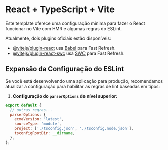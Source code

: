 # React + TypeScript + Vite

Este template oferece uma configuração mínima para fazer o React funcionar no Vite com HMR e algumas regras do ESLint.

Atualmente, dois plugins oficiais estão disponíveis:

- [@vitejs/plugin-react](https://github.com/vitejs/vite-plugin-react/blob/main/packages/plugin-react/README.md) usa [Babel](https://babeljs.io/) para Fast Refresh.
- [@vitejs/plugin-react-swc](https://github.com/vitejs/vite-plugin-react-swc) usa [SWC](https://swc.rs/) para Fast Refresh.

## Expansão da Configuração do ESLint

Se você está desenvolvendo uma aplicação para produção, recomendamos atualizar a configuração para habilitar as regras de lint baseadas em tipos:

1. **Configuração do `parserOptions` de nível superior:**

```js
export default {
  // outras regras...
  parserOptions: {
    ecmaVersion: 'latest',
    sourceType: 'module',
    project: ['./tsconfig.json', './tsconfig.node.json'],
    tsconfigRootDir: __dirname,
  },
};

